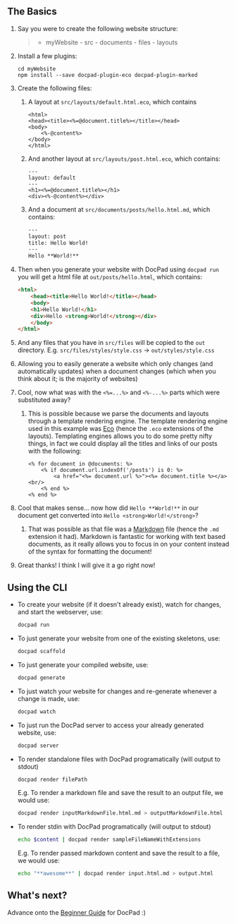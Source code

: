 ## The Basics

1. Say you were to create the following website structure:

	> - myWebsite
		- src
			- documents
			- files
			- layouts

1. Install a few plugins:

	```
	cd myWebsite
	npm install --save docpad-plugin-eco docpad-plugin-marked
	```

1. Create the following files:

	1. A layout at `src/layouts/default.html.eco`, which contains

		``` erb
		<html>
		<head><title><%=@document.title%></title></head>
		<body>
			<%-@content%>
		</body>
		</html>
		```

	2. And another layout at `src/layouts/post.html.eco`, which contains:

		``` erb
		---
		layout: default
		---
		<h1><%=@document.title%></h1>
		<div><%-@content%></div>
		```

	3. And a document at `src/documents/posts/hello.html.md`, which contains:

		``` html
		---
		layout: post
		title: Hello World!
		---
		Hello **World!**
		```

1. Then when you generate your website with DocPad using `docpad run` you will get a html file at `out/posts/hello.html`, which contains:

	``` html
	<html>
		<head><title>Hello World!</title></head>
		<body>
		<h1>Hello World!</h1>
		<div>Hello <strong>World!</strong></div>
		</body>
	</html>
	```

1. And any files that you have in `src/files` will be copied to the `out` directory. E.g. `src/files/styles/style.css` -> `out/styles/style.css`

1. Allowing you to easily generate a website which only changes (and automatically updates) when a document changes (which when you think about it; is the majority of websites)

1. Cool, now what was with the `<%=...%>` and `<%-...%>` parts which were substituted away?

	1. This is possible because we parse the documents and layouts through a template rendering engine. The template rendering engine used in this example was [Eco](https://github.com/sstephenson/eco) (hence the `.eco` extensions of the layouts). Templating engines allows you to do some pretty nifty things, in fact we could display all the titles and links of our posts with the following:

		``` erb
		<% for document in @documents: %>
			<% if document.url.indexOf('/posts') is 0: %>
				<a href="<%= document.url %>"><%= document.title %></a><br/>
			<% end %>
		<% end %>
		```

1. Cool that makes sense... now how did `Hello **World!**` in our document get converted into `Hello <strong>World!</strong>`?

	1. That was possible as that file was a [Markdown](http://daringfireball.net/projects/markdown/basics) file (hence the `.md` extension it had). Markdown is fantastic for working with text based documents, as it really allows you to focus in on your content instead of the syntax for formatting the document!

1. Great thanks! I think I will give it a go right now!



## Using the CLI



- To create your website (if it doesn't already exist), watch for changes, and start the webserver, use:

	``` bash
	docpad run
	```

- To just generate your website from one of the existing skeletons, use:

	``` bash
	docpad scaffold
	```

- To just generate your compiled website, use:

	``` bash
	docpad generate
	```

- To just watch your website for changes and re-generate whenever a change is made, use:

	``` bash
	docpad watch
	```

- To just run the DocPad server to access your already generated website, use:

	``` bash
	docpad server
	```

- To render standalone files with DocPad programatically (will output to stdout)

	``` bash
	docpad render filePath
	```

	E.g. To render a markdown file and save the result to an output file, we would use:

	``` bash
	docpad render inputMarkdownFile.html.md > outputMarkdownFile.html
	```

- To render stdin with DocPad programatically (will output to stdout)

	``` bash
	echo $content | docpad render sampleFileNameWithExtensions
	```

	E.g. To render passed markdown content and save the result to a file, we would use:

	``` bash
	echo "**awesome**" | docpad render input.html.md > output.html
	```

## What's next?
Advance onto the [Beginner Guide](/docpad/begin) for DocPad :)
